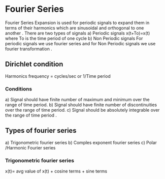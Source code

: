 # Fourier Series 
Fourier Series Expansion is used for periodic signals to expand them in terms of their harmonics which are sinusoidal and orthogonal to one another .
There are two types of signals 
a) Periodic signals 
x(t+To)=x(t) where To is the time period of one cycle 
b) Non Periodic signals 
For periodic signals we use fourier series and for Non Periodic signals we use fourier transformation .
## Dirichlet condition 
Harmonics frequency = cycles/sec or 1/Time period 
### Conditions 
a) Signal should have finite number of maximum and minimum over the range of time period.
b) Signal should have finite number of discontinuities over the range of time period.
c) Signal should be absolutely integrable over the range of time period .
## Types of fourier series 
a) Trigonometric fourier series
b) Comples exponent fourier series
c) Polar /Harmonic Fourier series
### Trigonometric fourier series
x(t)= avg value of x(t) + cosine terms + sine terms 
 


